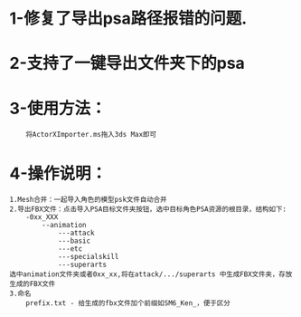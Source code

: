 # 1-修复了导出psa路径报错的问题. 
# 2-支持了一键导出文件夹下的psa 
# 3-使用方法： 
		将ActorXImporter.ms拖入3ds Max即可

# 4-操作说明： 
    1.Mesh合并：一起导入角色的模型psk文件自动合并
    2.导出FBX文件：点击导入PSA目标文件夹按钮，选中目标角色PSA资源的根目录，结构如下:
    	-0xx_XXX
    		--animation
    			---attack
    			---basic
    			---etc
    			---specialskill
    			---superarts 
    选中animation文件夹或者0xx_xx,将在attack/.../superarts 中生成FBX文件夹，存放生成的FBX文件
    3.命名
    	prefix.txt - 给生成的fbx文件加个前缀如SM6_Ken_，便于区分
